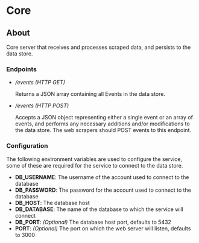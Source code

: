 # Core

## About

Core server that receives and processes scraped data, and persists to the data store.


### Endpoints

* _/events (HTTP GET)_

   Returns a JSON array containing all Events in the data store.   

* _/events (HTTP POST)_

   Accepts a JSON object representing either a single event or an array of events, and performs any necessary 
   additions and/or modifications to the data store. The web scrapers should POST events to this endpoint.
   
### Configuration

The following environment variables are used to configure the service, some of these are required for the service to 
connect to the data store.

 * __DB_USERNAME__:  The username of the account used to connect to the database
 * __DB_PASSWORD__: The password for the account used to connect to the database
 * __DB_HOST__: The database host
 * __DB_DATABASE__: The name of the database to which the service will connect
 * __DB_PORT__: _(Optional)_ The database host port, defaults to 5432
 * __PORT__: _(Optional)_ The port on which the web server will listen, defaults to 3000

